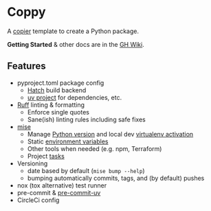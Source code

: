 # Coppy

A [copier](https://copier.readthedocs.io/en/stable/) template to create a Python package.

**Getting Started** & other docs are in the [GH Wiki](https://github.com/level12/coppy/wiki).

## Features

- pyproject.toml package config
    - [Hatch](https://hatch.pypa.io/latest/) build backend
    - [uv project](https://docs.astral.sh/uv/guides/projects/) for dependencies, etc.
- [Ruff](https://docs.astral.sh/ruff/) linting & formatting
  - Enforce single quotes
  - Sane(ish) linting rules including safe fixes
- [mise](https://mise.jdx.dev/)
    - Manage [Python version](https://mise.jdx.dev/lang/python.html) and local dev
      [virtualenv activation](https://mise.jdx.dev/lang/python.html#automatic-virtualenv-activation)
    - Static [environment variables](https://mise.jdx.dev/environments.html)
    - Other tools when needed (e.g. npm, Terraform)
    - Project [tasks](https://mise.jdx.dev/tasks/)
- Versioning
  - date based by default (`mise bump --help`)
  - bumping automatically commits, tags, and (by default) pushes
- nox (tox alternative) test runner
- pre-commit & [pre-commit-uv](https://github.com/tox-dev/pre-commit-uv)
- CircleCi config
